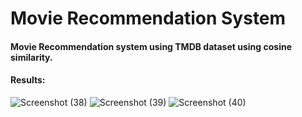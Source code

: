 # Movie Recommendation System

#### Movie Recommendation system using TMDB dataset using cosine similarity.

#### Results:



![Screenshot (38)](https://user-images.githubusercontent.com/68564837/219125450-d8705519-a04f-43ba-bd81-4026c1562c2d.png)
![Screenshot (39)](https://user-images.githubusercontent.com/68564837/219125492-2b4dd5c1-5a40-4781-8c17-ad8134cbbbc8.png)
![Screenshot (40)](https://user-images.githubusercontent.com/68564837/219125555-28aa54b3-4b13-4692-b9f0-c4cff4fa1cc7.png)
